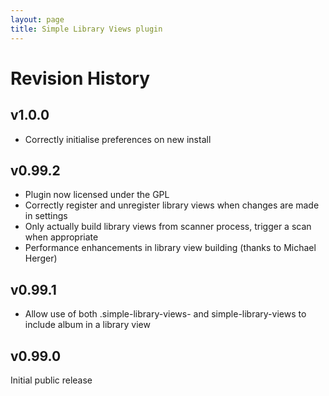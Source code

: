 ```yaml
---
layout: page
title: Simple Library Views plugin
---
```


Revision History
================

v1.0.0
------

* Correctly initialise preferences on new install

v0.99.2
-------

* Plugin now licensed under the GPL
* Correctly register and unregister library views when changes are made in settings
* Only actually build library views from scanner process, trigger a scan when appropriate
* Performance enhancements in library view building (thanks to Michael Herger)

v0.99.1
-------

* Allow use of both .simple-library-views- and simple-library-views to include album in a library view

v0.99.0
-------

Initial public release

